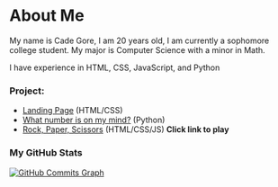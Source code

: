 # About Me

My name is Cade Gore, I am 20 years old, I am currently a sophomore college student. My major is Computer Science with a minor in Math.

I have experience in HTML, CSS, JavaScript, and Python

### Project:
  - [Landing Page](https://landing-page.cadegore.com) (HTML/CSS)
  - [What number is on my mind?](https://replit.com/@cadegore/What-number-is-on-my-mind) (Python)
  - [Rock, Paper, Scissors](https://rps.cadegore.com) (HTML/CSS/JS) **Click link to play**
  
### My GitHub Stats

<!-- <a href="http://www.github.com/cadegore"><img src="https://github-readme-stats.vercel.app/api?username=cadegore&show_icons=true&hide=prs,&count_private=true&title_color=3382ed&text_color=ffffff&icon_color=3382ed&bg_color=1c1917&hide_border=true&show_icons=true" alt="cadegore's GitHub stats" height="184px" style="margin: 0 auto;" /></a>
<a href="http://www.github.com/cadegore"><img src="https://github-readme-streak-stats.herokuapp.com/?user=cadegore&stroke=ffffff&background=1c1917&ring=3382ed&fire=3382ed&currStreakNum=ffffff&currStreakLabel=3382ed&sideNums=ffffff&sideLabels=ffffff&dates=ffffff&hide_border=true" height="184px" /></a> -->
<a href="http://www.github.com/cadegore"><img src="https://github-readme-activity-graph.cyclic.app/graph?username=cadegore&bg_color=1c1917&color=ffffff&line=3382ed&point=ffffff&area_color=1c1917&area=true&hide_border=true&custom_title=GitHub%20Commits%20Graph" alt="GitHub Commits Graph" /></a>
